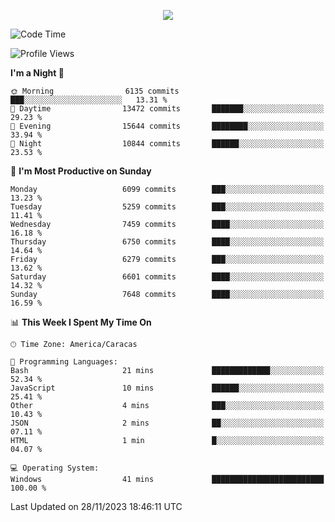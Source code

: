 <p align="center">
  <a href="http://www.github.com/thevacs">
    <img src="https://github-readme-streak-stats.herokuapp.com/?user=thevacs&stroke=ffffff&background=1c1917&ring=0891b2&fire=0891b2&currStreakNum=ffffff&currStreakLabel=0891b2&sideNums=ffffff&sideLabels=ffffff&dates=ffffff&hide_border=true" />
  </a>
</p>

<!--START_SECTION:waka-->
![Code Time](http://img.shields.io/badge/Code%20Time-1%2C872%20hrs%2020%20mins-blue)

![Profile Views](http://img.shields.io/badge/Profile%20Views-26-blue)

**I'm a Night 🦉** 

```text
🌞 Morning                6135 commits        ███░░░░░░░░░░░░░░░░░░░░░░   13.31 % 
🌆 Daytime                13472 commits       ███████░░░░░░░░░░░░░░░░░░   29.23 % 
🌃 Evening                15644 commits       ████████░░░░░░░░░░░░░░░░░   33.94 % 
🌙 Night                  10844 commits       ██████░░░░░░░░░░░░░░░░░░░   23.53 % 
```
📅 **I'm Most Productive on Sunday** 

```text
Monday                   6099 commits        ███░░░░░░░░░░░░░░░░░░░░░░   13.23 % 
Tuesday                  5259 commits        ███░░░░░░░░░░░░░░░░░░░░░░   11.41 % 
Wednesday                7459 commits        ████░░░░░░░░░░░░░░░░░░░░░   16.18 % 
Thursday                 6750 commits        ████░░░░░░░░░░░░░░░░░░░░░   14.64 % 
Friday                   6279 commits        ███░░░░░░░░░░░░░░░░░░░░░░   13.62 % 
Saturday                 6601 commits        ████░░░░░░░░░░░░░░░░░░░░░   14.32 % 
Sunday                   7648 commits        ████░░░░░░░░░░░░░░░░░░░░░   16.59 % 
```


📊 **This Week I Spent My Time On** 

```text
🕑︎ Time Zone: America/Caracas

💬 Programming Languages: 
Bash                     21 mins             █████████████░░░░░░░░░░░░   52.34 % 
JavaScript               10 mins             ██████░░░░░░░░░░░░░░░░░░░   25.41 % 
Other                    4 mins              ███░░░░░░░░░░░░░░░░░░░░░░   10.43 % 
JSON                     2 mins              ██░░░░░░░░░░░░░░░░░░░░░░░   07.11 % 
HTML                     1 min               █░░░░░░░░░░░░░░░░░░░░░░░░   04.07 % 

💻 Operating System: 
Windows                  41 mins             █████████████████████████   100.00 % 
```


 Last Updated on 28/11/2023 18:46:11 UTC
<!--END_SECTION:waka-->
